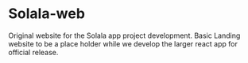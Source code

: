# Solala-web
Original website for the Solala app project development. Basic Landing website to be a place holder while we develop the larger react app for official release.
